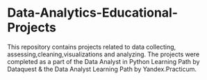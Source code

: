 # Data-Analytics-Educational-Projects
This repository contains projects related to data collecting, assessing,cleaning,visualizations and analyzing. The projects were completed as a part of the Data Analyst in Python 
Learning Path by Dataquest & the Data Analyst Learning Path by Yandex.Practicum.
